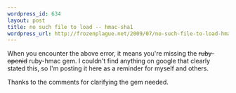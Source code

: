 ```yaml
--- 
wordpress_id: 634
layout: post
title: no such file to load -- hmac-sha1
wordpress_url: http://frozenplague.net/2009/07/no-such-file-to-load-hmac-sha1/
---
```

When you encounter the above error, it means you're missing the <s>ruby-openid</s> ruby-hmac gem. I couldn't find anything on google that clearly stated this, so I'm posting it here as a reminder for myself and others.

Thanks to the comments for clarifying the gem needed.
